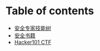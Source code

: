 # Table of contents

* [安全专家技能树](README.md)
* [安全书籍](an-quan-shu-ji.md)
* [Hacker101 CTF](hacker101-ctf.md)

